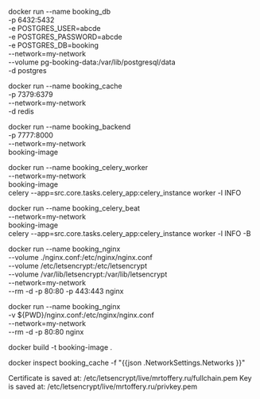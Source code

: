 docker run --name booking_db \
    -p 6432:5432 \
    -e POSTGRES_USER=abcde \
    -e POSTGRES_PASSWORD=abcde \
    -e POSTGRES_DB=booking \
    --network=my-network \
    --volume pg-booking-data:/var/lib/postgresql/data \
    -d postgres

docker run --name booking_cache \
    -p 7379:6379 \
    --network=my-network \
    -d redis

docker run --name booking_backend \
    -p 7777:8000 \
    --network=my-network \
    booking-image

docker run --name booking_celery_worker \
    --network=my-network \
    booking-image \
    celery --app=src.core.tasks.celery_app:celery_instance worker -l INFO

docker run --name booking_celery_beat \
    --network=my-network \
    booking-image \
    celery --app=src.core.tasks.celery_app:celery_instance worker -l INFO -B

docker run --name booking_nginx \
    --volume ./nginx.conf:/etc/nginx/nginx.conf \
    --volume /etc/letsencrypt:/etc/letsencrypt \
    --volume /var/lib/letsencrypt:/var/lib/letsencrypt \
    --network=my-network \
    --rm -d -p 80:80 -p 443:443 nginx

docker run --name booking_nginx \
    -v ${PWD}/nginx.conf:/etc/nginx/nginx.conf \
    --network=my-network \
    --rm -d -p 80:80 nginx

docker build -t booking-image .

docker inspect booking_cache -f "{{json .NetworkSettings.Networks }}"


Certificate is saved at: /etc/letsencrypt/live/mrtoffery.ru/fullchain.pem
Key is saved at:         /etc/letsencrypt/live/mrtoffery.ru/privkey.pem
